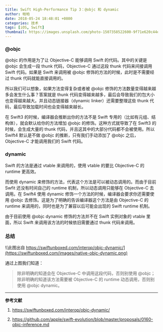 ```yaml
---
title: Swift High-Performance Tip 3：@objc 和 dynamic
author: 帕帕
date: 2018-05-24 18:48:01 +0800
categories: 技术
tags: [iOS, Swift]
thumbnail: https://images.unsplash.com/photo-1507358522600-9f71e620c44e?ixlib=rb-0.3.5&ixid=eyJhcHBfaWQiOjEyMDd9&s=9606de2cffd6c619093871ef2d1c0e6f&auto=format&fit=crop&w=160&q=100
---
```


### @objc

@objc 的作用是为了让 Objective-C 能够调用 Swift 的代码。其中的关键是 @objc 会生成一段 thunk 代码，Objective-C 通过这段 thunk 代码来间接调用 Swift 代码。如果是 Swift 来调用被 @objc 修饰的方法的时候，此时是不需要经过 thunk 代码就能直接调用的。

所以我们可以想象，如果方法变得复杂或者被 @objc 修饰的方法数量变得越来越多会发生什么事？答案就是 thunk 代码变得越来越多，最后会导致我们的包大小也变得越来越大。并且动态链接器（dynamic linker）还需要整理这些 thunk 代码，最后导致加载时间也会变得越来越长。

在 Swift3 的时候，编译器会推断出你的方法不是 Swift 专用的（比如有元组、结构体），就会默认给你的方法增加 @objc 的修饰。这种方式就导致了在 Swift3 的时候，会生成大量的 thunk 代码，并且这其中的大部分代码都不会被使用。所以 Swift4 默认是不做 @objc 的推断，只有我们手动添加了 @objc 之后，Objective-C 才能调用我们的 Swift 代码。 

### dynamic

Swift 的方法是通过 vtable 来调用的，使用 vtable 的要比 Objective-C 的 runtime 更高效。

而使用 dynamic 来修饰的方法，代表这个方法是可以被动态调用的。而由于目前 Swfit 还没有时间自己的 runtime 机制，所以动态调用只能够在 Objective-C 去调用。在  Swift4 使用 dynamic 修饰一个方法的时候，编译器会要求你还需要使用 @objc 去修饰。这是为了明确的告诉编译器这个方法是由 Objective-C 的 runtime 来调用的，同时也是为了兼容以后可能会出现的 Swift runtime 机制。

由于目前使用 @objc dynamic 修饰的方法并不在 Swift 实例对象的 vtable 里面，所以 Swift 来调用该方法的时候依旧需要通过 thunk 代码来调用。

### 总结

![此图出自 https://swiftunboxed.com/interop/objc-dynamic/](https://swiftunboxed.com/images/native-objc-dynamic.png)

通过上图我们知道：

> 除非明确的知道会在 Objective-C 中调用这段代码，否则别使用 @objc；
> 除非明确的知道该方法需要被 Objective-C 的 runtime 动态调用，否则别使用 @objc dynamic。


---

**参考文献**

1. https://swiftunboxed.com/interop/objc-dynamic/

2. https://github.com/apple/swift-evolution/blob/master/proposals/0160-objc-inference.md



